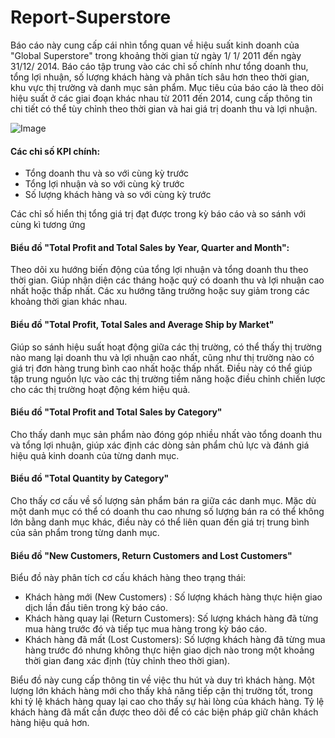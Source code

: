 # Report-Superstore
Báo cáo này cung cấp cái nhìn tổng quan về hiệu suất kinh doanh của "Global Superstore" trong khoảng thời gian từ ngày 1/ 1/ 2011 đến ngày 31/12/ 2014. Báo cáo tập trung vào các chỉ số chính như tổng doanh thu, tổng lợi nhuận, số lượng khách hàng và phân tích sâu hơn theo thời gian, khu vực thị trường và danh mục sản phẩm. Mục tiêu của báo cáo là theo dõi hiệu suất ở các giai đoạn khác nhau từ 2011 đến 2014,  cung cấp thông tin chi tiết có thể tùy chỉnh theo thời gian và hai giá trị doanh thu và lợi nhuận.

![Image](https://github.com/user-attachments/assets/9c48ee22-2919-490a-8892-d9e3670d64bc)

#### Các chỉ số KPI chính:
- Tổng doanh thu và so với cùng kỳ trước
- Tổng lợi nhuận và so với cùng kỳ trước
- Số lượng khách hàng và so với cùng kỳ trước

Các chỉ số hiển thị tổng giá trị đạt được trong kỳ báo cáo và so sánh với cùng kì tương ứng
#### Biểu đồ "Total Profit and Total Sales by Year, Quarter and Month":
Theo dõi xu hướng biến động của tổng lợi nhuận và tổng doanh thu theo thời gian. Giúp nhận diện các tháng hoặc quý có doanh thu và lợi nhuận cao nhất hoặc thấp nhất. Các xu hướng tăng trưởng hoặc suy giảm trong các khoảng thời gian khác nhau.
#### Biểu đồ "Total Profit, Total Sales and Average Ship by Market"
Giúp so sánh hiệu suất hoạt động giữa các thị trường, có thể thấy thị trường nào mang lại doanh thu và lợi nhuận cao nhất, cũng như thị trường nào có giá trị đơn hàng trung bình cao nhất hoặc thấp nhất. Điều này có thể giúp tập trung nguồn lực vào các thị trường tiềm năng hoặc điều chỉnh chiến lược cho các thị trường hoạt động kém hiệu quả.
#### Biểu đồ "Total Profit and Total Sales by Category"
Cho thấy danh mục sản phẩm nào đóng góp nhiều nhất vào tổng doanh thu và tổng lợi nhuận, giúp xác định các dòng sản phẩm chủ lực và đánh giá hiệu quả kinh doanh của từng danh mục.
#### Biểu đồ "Total Quantity by Category"
Cho thấy cơ cấu về số lượng sản phẩm bán ra giữa các danh mục. Mặc dù một danh mục có thể có doanh thu cao nhưng số lượng bán ra có thể không lớn bằng danh mục khác, điều này có thể liên quan đến giá trị trung bình của sản phẩm trong từng danh mục.
#### Biểu đồ "New Customers, Return Customers and Lost Customers"
Biểu đồ này phân tích cơ cấu khách hàng theo trạng thái:
- Khách hàng mới (New Customers) : Số lượng khách hàng thực hiện giao dịch lần đầu tiên trong kỳ báo cáo.
- Khách hàng quay lại (Return Customers): Số lượng khách hàng đã từng mua hàng trước đó và tiếp tục mua hàng trong kỳ báo cáo.
- Khách hàng đã mất (Lost Customers): Số lượng khách hàng đã từng mua hàng trước đó nhưng không thực hiện giao dịch nào trong một khoảng thời gian đang xác định (tùy chỉnh theo thời gian).

Biểu đồ này cung cấp thông tin về việc thu hút và duy trì khách hàng. Một lượng lớn khách hàng mới cho thấy khả năng tiếp cận thị trường tốt, trong khi tỷ lệ khách hàng quay lại cao cho thấy sự hài lòng của khách hàng. Tỷ lệ khách hàng đã mất cần được theo dõi để có các biện pháp giữ chân khách hàng hiệu quả hơn.
